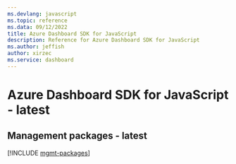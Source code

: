 ```yaml
---
ms.devlang: javascript
ms.topic: reference
ms.data: 09/12/2022
title: Azure Dashboard SDK for JavaScript
description: Reference for Azure Dashboard SDK for JavaScript
ms.author: jeffish
author: xirzec
ms.service: dashboard
---
```

# Azure Dashboard SDK for JavaScript - latest

## Management packages - latest
[!INCLUDE [mgmt-packages](dashboard-mgmt-index.md)]
